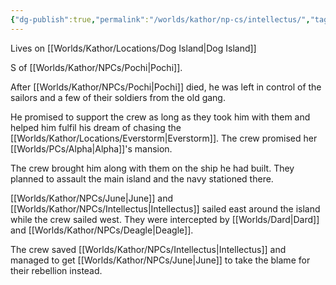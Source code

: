 ```yaml
---
{"dg-publish":true,"permalink":"/worlds/kathor/np-cs/intellectus/","tags":["Kathor"]}
---
```


Lives on [[Worlds/Kathor/Locations/Dog Island\|Dog Island]]

S of [[Worlds/Kathor/NPCs/Pochi\|Pochi]].

After [[Worlds/Kathor/NPCs/Pochi\|Pochi]] died, he was left in control of the sailors and a few of  their soldiers from the old gang. 

He promised to support the crew as long as they took him with them and helped him fulfil his dream of chasing the [[Worlds/Kathor/Locations/Everstorm\|Everstorm]]. The crew promised her [[Worlds/PCs/Alpha\|Alpha]]'s mansion.

The crew brought him along with them on the ship he had built. They planned to assault the main island and the navy stationed there.

[[Worlds/Kathor/NPCs/June\|June]] and [[Worlds/Kathor/NPCs/Intellectus\|Intellectus]] sailed east around the island while the crew sailed west. They were intercepted by [[Worlds/Dard\|Dard]] and [[Worlds/Kathor/NPCs/Deagle\|Deagle]].

The crew saved [[Worlds/Kathor/NPCs/Intellectus\|Intellectus]] and managed to get [[Worlds/Kathor/NPCs/June\|June]] to take the blame for their rebellion instead.


